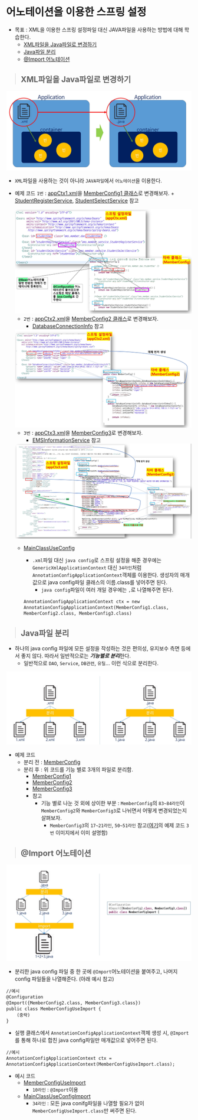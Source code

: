 # 어노테이션을 이용한 스프링 설정

+ 목표 : XML을 이용한 스프링 설정파일 대신 JAVA파일을 사용하는 방법에 대해 학습한다.
    + [XML파일을 Java파일로 변경하기](https://github.com/journeytorainbow/Spring_study_note/blob/master/%EC%96%B4%EB%85%B8%ED%85%8C%EC%9D%B4%EC%85%98_%EC%9D%B4%EC%9A%A9_%EC%8A%A4%ED%94%84%EB%A7%81%EC%84%A4%EC%A0%951/%EB%A9%94%EB%AA%A8.md#xml%ED%8C%8C%EC%9D%BC%EC%9D%84-java%ED%8C%8C%EC%9D%BC%EB%A1%9C-%EB%B3%80%EA%B2%BD%ED%95%98%EA%B8%B0)
    + [Java파일 분리](https://github.com/journeytorainbow/Spring_study_note/blob/master/%EC%96%B4%EB%85%B8%ED%85%8C%EC%9D%B4%EC%85%98_%EC%9D%B4%EC%9A%A9_%EC%8A%A4%ED%94%84%EB%A7%81%EC%84%A4%EC%A0%951/%EB%A9%94%EB%AA%A8.md#java%ED%8C%8C%EC%9D%BC-%EB%B6%84%EB%A6%AC)
    + [@Import 어노테이션](https://github.com/journeytorainbow/Spring_study_note/blob/master/%EC%96%B4%EB%85%B8%ED%85%8C%EC%9D%B4%EC%85%98_%EC%9D%B4%EC%9A%A9_%EC%8A%A4%ED%94%84%EB%A7%81%EC%84%A4%EC%A0%951/%EB%A9%94%EB%AA%A8.md#import-%EC%96%B4%EB%85%B8%ED%85%8C%EC%9D%B4%EC%85%98)

> ## XML파일을 Java파일로 변경하기

<img src="https://github.com/journeytorainbow/Spring_study_note/blob/master/%EC%96%B4%EB%85%B8%ED%85%8C%EC%9D%B4%EC%85%98_%EC%9D%B4%EC%9A%A9_%EC%8A%A4%ED%94%84%EB%A7%81%EC%84%A4%EC%A0%951/img/img1.JPG?raw=trueimg1">

+ `XML`파일을 사용하는 것이 아니라 `JAVA파일`에서 `어노테이션`을 이용한다.

+ 예제 코드
     `1번` : [appCtx1.xml](https://github.com/journeytorainbow/Spring_study_note/blob/master/%EC%96%B4%EB%85%B8%ED%85%8C%EC%9D%B4%EC%85%98_%EC%9D%B4%EC%9A%A9_%EC%8A%A4%ED%94%84%EB%A7%81%EC%84%A4%EC%A0%951/testPjt10/src/main/resources/appCtx1.xml)을 [MemberConfig1 클래스](https://github.com/journeytorainbow/Spring_study_note/blob/master/%EC%96%B4%EB%85%B8%ED%85%8C%EC%9D%B4%EC%85%98_%EC%9D%B4%EC%9A%A9_%EC%8A%A4%ED%94%84%EB%A7%81%EC%84%A4%EC%A0%951/testPjt10/src/main/java/ems/member/config/MemberConfig1.java)로 변경해보자.
        + [StudentRegisterService](https://github.com/journeytorainbow/Spring_study_note/blob/master/%EC%96%B4%EB%85%B8%ED%85%8C%EC%9D%B4%EC%85%98_%EC%9D%B4%EC%9A%A9_%EC%8A%A4%ED%94%84%EB%A7%81%EC%84%A4%EC%A0%951/testPjt10/src/main/java/ems/member/service/StudentRegisterService.java), [StudentSelectService](https://github.com/journeytorainbow/Spring_study_note/blob/master/%EC%96%B4%EB%85%B8%ED%85%8C%EC%9D%B4%EC%85%98_%EC%9D%B4%EC%9A%A9_%EC%8A%A4%ED%94%84%EB%A7%81%EC%84%A4%EC%A0%951/testPjt10/src/main/java/ems/member/service/StudentSelectService.java) 참고

    <img src="https://github.com/journeytorainbow/Spring_study_note/blob/master/%EC%96%B4%EB%85%B8%ED%85%8C%EC%9D%B4%EC%85%98_%EC%9D%B4%EC%9A%A9_%EC%8A%A4%ED%94%84%EB%A7%81%EC%84%A4%EC%A0%951/img/img2.JPG">

    + `2번` : [appCtx2.xml](https://github.com/journeytorainbow/Spring_study_note/blob/master/%EC%96%B4%EB%85%B8%ED%85%8C%EC%9D%B4%EC%85%98_%EC%9D%B4%EC%9A%A9_%EC%8A%A4%ED%94%84%EB%A7%81%EC%84%A4%EC%A0%951/testPjt10/src/main/resources/appCtx2.xml)을 [MemberConfig2 클래스](https://github.com/journeytorainbow/Spring_study_note/blob/master/%EC%96%B4%EB%85%B8%ED%85%8C%EC%9D%B4%EC%85%98_%EC%9D%B4%EC%9A%A9_%EC%8A%A4%ED%94%84%EB%A7%81%EC%84%A4%EC%A0%951/testPjt10/src/main/java/ems/member/config/MemberConfig2.java)로 변경해보자.
        + [DatabaseConnectionInfo](https://github.com/journeytorainbow/Spring_study_note/blob/master/%EC%96%B4%EB%85%B8%ED%85%8C%EC%9D%B4%EC%85%98_%EC%9D%B4%EC%9A%A9_%EC%8A%A4%ED%94%84%EB%A7%81%EC%84%A4%EC%A0%951/testPjt10/src/main/java/ems/member/DataBaseConnectionInfo.java) 참고

    <img src="https://github.com/journeytorainbow/Spring_study_note/blob/master/%EC%96%B4%EB%85%B8%ED%85%8C%EC%9D%B4%EC%85%98_%EC%9D%B4%EC%9A%A9_%EC%8A%A4%ED%94%84%EB%A7%81%EC%84%A4%EC%A0%951/img/img3.JPG">

    + `3번` : [appCtx3.xml](https://github.com/journeytorainbow/Spring_study_note/blob/master/%EC%96%B4%EB%85%B8%ED%85%8C%EC%9D%B4%EC%85%98_%EC%9D%B4%EC%9A%A9_%EC%8A%A4%ED%94%84%EB%A7%81%EC%84%A4%EC%A0%951/testPjt10/src/main/resources/appCtx3.xml)을 [MemberConfig3](https://github.com/journeytorainbow/Spring_study_note/blob/master/%EC%96%B4%EB%85%B8%ED%85%8C%EC%9D%B4%EC%85%98_%EC%9D%B4%EC%9A%A9_%EC%8A%A4%ED%94%84%EB%A7%81%EC%84%A4%EC%A0%951/testPjt10/src/main/java/ems/member/config/MemberConfig3.java)로 변경해보자.
        + [EMSInformationService](https://github.com/journeytorainbow/Spring_study_note/blob/master/%EC%96%B4%EB%85%B8%ED%85%8C%EC%9D%B4%EC%85%98_%EC%9D%B4%EC%9A%A9_%EC%8A%A4%ED%94%84%EB%A7%81%EC%84%A4%EC%A0%951/testPjt10/src/main/java/ems/member/service/EMSInformationService.java) 참고

    <img src="https://github.com/journeytorainbow/Spring_study_note/blob/master/%EC%96%B4%EB%85%B8%ED%85%8C%EC%9D%B4%EC%85%98_%EC%9D%B4%EC%9A%A9_%EC%8A%A4%ED%94%84%EB%A7%81%EC%84%A4%EC%A0%951/img/img6.JPG">

    + [MainClassUseConfig](https://github.com/journeytorainbow/Spring_study_note/blob/master/%EC%96%B4%EB%85%B8%ED%85%8C%EC%9D%B4%EC%85%98_%EC%9D%B4%EC%9A%A9_%EC%8A%A4%ED%94%84%EB%A7%81%EC%84%A4%EC%A0%951/testPjt10/src/main/java/ems/member/MainClassUseConfig.java)
        + `.xml`파일 대신 `java config`로 스프링 설정을 해준 경우에는 `GenericXmlApplicationContext` 대신 `34라인`처럼 `AnnotationConfigApplicationContext`객체를 이용한다. 생성자의 매개값으로 java config파일 클래스의 이름.class를 넣어주면 된다.
            + `java config`파일이 여러 개일 경우에는 `,`로 나열해주면 된다.

        ```
        AnnotationConfigApplicationContext ctx = new AnnotationConfigApplicationContext(MemberConfig1.class, MemberConfig2.class, MemberConfig3.class)
        ```

> ## Java파일 분리

+ 하나의 java config 파일에 모든 설정을 작성하는 것은 편의성, 유지보수 측면 등에서 좋지 않다. 따라서 일반적으로는 ***기능별로 분리***한다.
    + 일반적으로 `DAO`, `Service`, `DB관련`, `유틸`... 이런 식으로 분리한다.

<img src="https://github.com/journeytorainbow/Spring_study_note/blob/master/%EC%96%B4%EB%85%B8%ED%85%8C%EC%9D%B4%EC%85%98_%EC%9D%B4%EC%9A%A9_%EC%8A%A4%ED%94%84%EB%A7%81%EC%84%A4%EC%A0%951/img/img4.JPG">

+ 예제 코드
    + 분리 전 : [MemberConfig](https://github.com/journeytorainbow/Spring_study_note/blob/master/%EC%96%B4%EB%85%B8%ED%85%8C%EC%9D%B4%EC%85%98_%EC%9D%B4%EC%9A%A9_%EC%8A%A4%ED%94%84%EB%A7%81%EC%84%A4%EC%A0%951/testPjt10/src/main/java/ems/member/config/MemberConfig.java)
    + 분리 후 : 위 코드를 기능 별로 3개의 파일로 분리함. 
        + [MemberConfig1](https://github.com/journeytorainbow/Spring_study_note/blob/master/%EC%96%B4%EB%85%B8%ED%85%8C%EC%9D%B4%EC%85%98_%EC%9D%B4%EC%9A%A9_%EC%8A%A4%ED%94%84%EB%A7%81%EC%84%A4%EC%A0%951/testPjt10/src/main/java/ems/member/config/MemberConfig1.java)
        + [MemberConfig2](https://github.com/journeytorainbow/Spring_study_note/blob/master/%EC%96%B4%EB%85%B8%ED%85%8C%EC%9D%B4%EC%85%98_%EC%9D%B4%EC%9A%A9_%EC%8A%A4%ED%94%84%EB%A7%81%EC%84%A4%EC%A0%951/testPjt10/src/main/java/ems/member/config/MemberConfig2.java)
        + [MemberConfig3](https://github.com/journeytorainbow/Spring_study_note/blob/master/%EC%96%B4%EB%85%B8%ED%85%8C%EC%9D%B4%EC%85%98_%EC%9D%B4%EC%9A%A9_%EC%8A%A4%ED%94%84%EB%A7%81%EC%84%A4%EC%A0%951/testPjt10/src/main/java/ems/member/config/MemberConfig3.java)
        + 참고
            + 기능 별로 나눈 것 외에 상이한 부분 : `MemberConfig`의 `83~84라인`이 `MemberConfig2`와 `MemberConfig3`로 나뉘면서 어떻게 변경되었는지 살펴보자.
                + `MemberConfig3`의 `17~21라인`, `50~51라인` 참고([여기](https://github.com/journeytorainbow/Spring_study_note/blob/master/%EC%96%B4%EB%85%B8%ED%85%8C%EC%9D%B4%EC%85%98_%EC%9D%B4%EC%9A%A9_%EC%8A%A4%ED%94%84%EB%A7%81%EC%84%A4%EC%A0%951/testPjt10/src/main/java/ems/member/config/MemberConfig3.java)의 예제 코드 `3번` 이미지에서 이미 설명함)

> ## @Import 어노테이션

<img src="https://github.com/journeytorainbow/Spring_study_note/blob/master/%EC%96%B4%EB%85%B8%ED%85%8C%EC%9D%B4%EC%85%98_%EC%9D%B4%EC%9A%A9_%EC%8A%A4%ED%94%84%EB%A7%81%EC%84%A4%EC%A0%951/img/img5.JPG">

+ 분리한 java config 파일 중 한 곳에 `@Import`어노테이션을 붙여주고, 나머지 config 파일들을 나열해준다. (아래 예시 참고)

```
//예시
@Configuration
@Import({MemberConfig2.class, MemberConfig3.class})
public class MemberConfigUseImport {
    (중략)
}
```

+ 실행 클래스에서 `AnnotationConfigApplicationContext`객체 생성 시, `@Import`를 통해 하나로 합친 java config파일만 매개값으로 넣어주면 된다.

```
//예시
AnnotationConfigApplicationContext ctx = AnnotationConfigApplicationContext(MemberConfigUseImport.class);
```

+ 예시 코드
    + [MemberConfigUseImport](https://github.com/journeytorainbow/Spring_study_note/blob/master/%EC%96%B4%EB%85%B8%ED%85%8C%EC%9D%B4%EC%85%98_%EC%9D%B4%EC%9A%A9_%EC%8A%A4%ED%94%84%EB%A7%81%EC%84%A4%EC%A0%951/testPjt10/src/main/java/ems/member/config/MemberConfigUseImport.java)
        + `10라인` : `@Import`이용
    + [MainClassUseConfigImport](https://github.com/journeytorainbow/Spring_study_note/blob/master/%EC%96%B4%EB%85%B8%ED%85%8C%EC%9D%B4%EC%85%98_%EC%9D%B4%EC%9A%A9_%EC%8A%A4%ED%94%84%EB%A7%81%EC%84%A4%EC%A0%951/testPjt10/src/main/java/ems/member/MainClassUseConfigImport.java)
        + `34라인` : 모든 java conifg파일을 나열할 필요가 없이 `MemberConfigUseImport.class`만 써주면 된다.